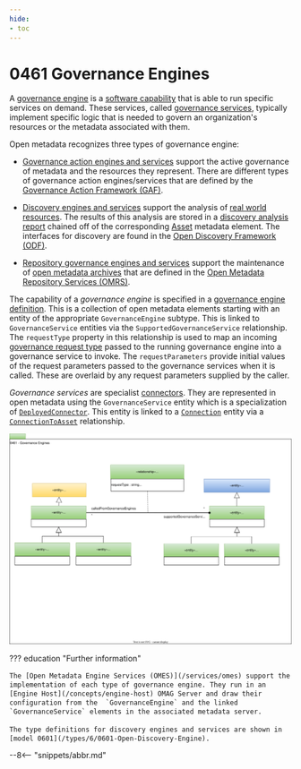 ```yaml
---
hide:
- toc
---
```


<!-- SPDX-License-Identifier: CC-BY-4.0 -->
<!-- Copyright Contributors to the ODPi Egeria project. -->

# 0461 Governance Engines

A [governance engine](/concepts/governance-engine) is a [software capability](/types/0/0042-Software-Capabilities) that is able to run specific services on demand.  These services, called [governance services](/concepts/governance-service), typically implement specific logic that is needed to govern an organization's resources or the metadata associated with them.

Open metadata recognizes three types of governance engine:

* [Governance action engines and services](/guides/developer/governance-action-services/overview) support the active governance of metadata and the resources they represent.  There are different types of governance action engines/services that are defined by the [Governance Action Framework (GAF)](/frameworks/gaf/overview).

* [Discovery engines and services](/guides/developer/open-discovery-services/overview) support the analysis of [real world resources](/concepts/resource).  The results of this analysis are stored in a [discovery analysis report](/types/6/0605-Open-Discovery-Analysis-Reports) chained off of the corresponding [Asset](/types/0/0010-Base-Model#asset) metadata element. The interfaces for discovery are found in the  [Open Discovery Framework (ODF)](/frameworks/odf/overview).

* [Repository governance engines and services](/guides/developer/repository-governance-services/overview) support the maintenance of [open metadata archives](/concepts/open-metadata-archive) that are defined in the [Open Metadata Repository Services (OMRS)](/services/omrs).

The capability of a *governance engine* is specified in a [governance engine definition](/concepts/governance-engine-definition).  This is a collection of open metadata elements starting with an entity of the appropriate `GovernanceEngine` subtype.  This is linked to `GovernanceService` entities via the `SupportedGovernanceService` relationship.  The `requestType` property in this relationship is used to map an incoming [governance request type](/concepts/governance-request-type) passed to the running governance engine into a governance service to invoke.  The `requestParameters` provide initial values of the request parameters passed to the governance services when it is called.  These are overlaid by any request parameters supplied by the caller.

*Governance services* are specialist [connectors](/concepts/connector).  They are represented in open metadata using the `GovernanceService` entity which is a specialization of [`DeployedConnector`](/types/2/0215-Software-Components).  This entity is linked to a [`Connection`](/types/2/0201-Connectors-and-Connections) entity via a [`ConnectionToAsset`](/types/2/0205-Connection-Linkage) relationship.

![UML](0461-Governance-Engines.svg)

??? education "Further information"

    The [Open Metadata Engine Services (OMES)](/services/omes) support the implementation of each type of governance engine. They run in an [Engine Host](/concepts/engine-host) OMAG Server and draw their configuration from the  `GovernanceEngine` and the linked `GovernanceService` elements in the associated metadata server.
    
    The type definitions for discovery engines and services are shown in [model 0601](/types/6/0601-Open-Discovery-Engine).

--8<-- "snippets/abbr.md"